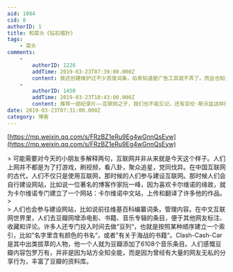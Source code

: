 ```yaml
---
aid: 1084
cid: 8
authorID: 1
title: 和菜头《钻石唱针》
tags:
    - 菜头
comments:
    -
        authorID: 1226
        addTime: 2019-03-23T07:39:00.000Z
        content: 我还创建维护过不少百度词条，后来知道是广告工具就不弄了。而且也知道了克罗地亚龙迷这个牛逼的人。
    -
        authorID: 1450
        addTime: 2019-03-23T10:43:00.000Z
        content: 推荐一部纪录片——互联网之子，我们也不能忘记，还有亚伦·斯沃兹这样的人存在。
date: 2019-03-23T07:31:00.000Z
category: 博客
---
```


[https://mp.weixin.qq.com/s/FRzBZ1eRu9Eg4wGnnQsEyw](https://mp.weixin.qq.com/s/FRzBZ1eRu9Eg4wGnnQsEyw)

\> 可能需要对今天的小朋友多解释两句，互联网并非从来就是今天这个样子。人们上网并不都是为了打游戏，刷视频，看八卦，聚众追星，党同伐异。在中国互联网的古代，人们不仅只是使用互联网，那时候的人们参与建设互联网。那时候人们会自行建设网站，比如说一位著名的博客作家阮一峰，因为喜欢卡尔维诺的缘故，就为卡尔维诺专门建立了一个网站：卡尔维诺中文站，上传和翻译了许多他的作品。  
\>  
\> 人们也会参与建设网站，比如说前往维基百科编纂词条，管理内容。在中文互联网世界里，人们去豆瓣网增添电影、书籍、音乐专辑的条目，便于其他网友标注、收藏和评论。许多人还专门投入时间去做“豆列“，也就是按照某种顺序建立一个索引，比如”名字里含有颜色的书名“，或者”有关于海战的书籍“。Clash-Cash-Car是其中出类拔萃的人物，他一个人就为豆瓣添加了6108个音乐条目。人们感慨豆瓣内容包罗万有，并非是因为站方全知全能，而是因为曾经有大量的网友无私的分享行为，丰富了豆瓣的资料库。
